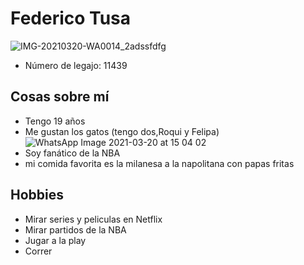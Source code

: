 # Federico Tusa
![IMG-20210320-WA0014_2adssfdfg](https://user-images.githubusercontent.com/80929186/111876544-f9cfe200-897d-11eb-9001-b92daafdfe32.jpg)
- Número de legajo: 11439
## Cosas sobre mí
- Tengo 19 años
- Me gustan los gatos (tengo dos,Roqui y Felipa)
![WhatsApp Image 2021-03-20 at 15 04 02](https://user-images.githubusercontent.com/80929186/111881174-1f64e780-898e-11eb-9366-d381855bc4c5.jpeg)
- Soy fanático de la NBA
- mi comida favorita es la milanesa a la napolitana con papas fritas
## Hobbies
- Mirar series y peliculas en Netflix
- Mirar partidos de la NBA
- Jugar a la play
- Correr
